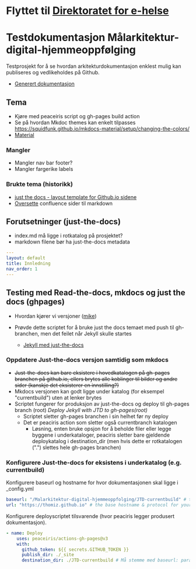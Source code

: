 # Flyttet til [Direktoratet for e-helse](https://github.com/Direktoratet-for-e-helse/Malarkitektur-digital-hjemmeoppfolging)

# Testdokumentasjon Målarkitektur-digital-hjemmeoppfølging

Testprosjekt for å se hvordan arkitekturdokumentasjon enklest mulig kan publiseres og vedlikeholdes på Github.

* [Generert dokumentasjon](https://thomiz.github.io/Malarkitektur-digital-hjemmeoppfolging/)

## Tema

* Kjøre med peaceiris script og gh-pages build action
* Se på hvordan Mkdoc themes kan enkelt tilpasses https://squidfunk.github.io/mkdocs-material/setup/changing-the-colors/
* [Material](https://squidfunk.github.io/mkdocs-material/reference/)

### Mangler

* Mangler nav bar footer?
* Mangler fargerike labels

### Brukte tema (historikk)

* [just the docs - layout template for Github.io sidene](https://github.com/just-the-docs/just-the-docs)
* [Oversette](https://metamug.com/util/confluence-to-markdown/) confluence sider til markdown

## Forutsetninger (just-the-docs)

* index.md må ligge i rotkatalog på prosjektet?
* markdown filene bør ha just-the-docs metadata

~~~yaml
---
layout: default
title: Innledning
nav_order: 1
---
~~~

## Testing med Read-the-docs, mkdocs og just the docs (ghpages)

* Hvordan kjører vi versjoner ([mike](https://github.com/jimporter/mike))
* Prøvde dette scriptet for å bruke just the docs temaet med push til gh-branchen, men det feilet når Jekyll skulle startes

  * [Jekyll med just-the-docs](https://github.com/MichaelCurrin/jekyll-actions-quickstart)

### Oppdatere Just-the-docs versjon samtidig som mkdocs

* ~~Just-the-docs kan bare eksistere i hovedkatalogen på gh-pages branchen på github.io, ellers brytes alle koblinger til bilder og andre sider (kanskje det eksisterer en innstilling?)~~
* Mkdocs versjonen kan godt ligge under katalog (for eksempel "currentbuild") uten at lenker brytes
* Scriptet fungerer for produksjon av just-the-docs og deploy til gh-pages branch (root) *Deploy Jekyll with JTD to gh-pages(root)*
  * Scriptet sletter gh-pages branchen i sin helhet før ny deploy
  * Det er peaciris action som sletter også currentbranch katalogen
    * Løsning, enten bruke opsjon for å beholde filer eller legge byggene i underkataloger, peaciris sletter bare gjeldende deploykatalog i destination_dir (men hvis dette er rotkatalogen (".") slettes hele gh-pages branchen)

### Konfigurere Just-the-docs for eksistens i underkatalog (e.g. currentbuild)

Konfigurere baseurl og hostname for hvor dokumentasjonen skal ligge i _config.yml
~~~yaml
baseurl: "/Malarkitektur-digital-hjemmeoppfolging/JTD-currentbuild" # the subpath of your site, e.g. /blog
url: "https://thomiz.github.io" # the base hostname & protocol for your site, e.g. http://example.com
~~~

Konfigurere deployscriptet tilsvarende (hvor peaciris legger produsert dokumentasjon).
~~~yaml
- name: Deploy
    uses: peaceiris/actions-gh-pages@v3
    with:
      github_token: ${{ secrets.GITHUB_TOKEN }}
      publish_dir: ./_site
      destination_dir: ./JTD-currentbuild # Må stemme med baseurl: parameter i _config
~~~